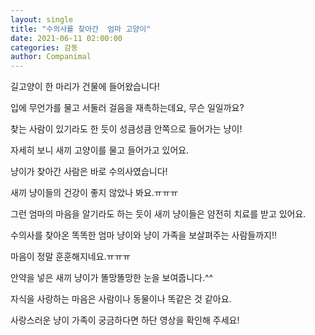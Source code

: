 ```yaml
---
layout: single
title: "수의사를 찾아간  엄마 고양이"
date: 2021-06-11 02:00:00
categories: 감동
author: Companimal
---
```


길고양이 한 마리가 건물에 들어왔습니다!

입에 무언가를 물고 서둘러 걸음을 재촉하는데요, 무슨 일일까요?

찾는 사람이 있기라도 한 듯이 성큼성큼 안쪽으로 들어가는 냥이!

자세히 보니 새끼 고양이를 물고 들어가고 있어요.

냥이가 찾아간 사람은 바로 수의사였습니다!

새끼 냥이들의 건강이 좋지 않았나 봐요.ㅠㅠㅠ

그런 엄마의 마음을 알기라도 하는 듯이 새끼 냥이들은 얌전히 치료를 받고 있어요.

수의사를 찾아온 똑똑한 엄마 냥이와 냥이 가족을 보살펴주는 사람들까지!!

마음이 정말 훈훈해지네요.ㅠㅠㅠ

안약을 넣은 새끼 냥이가 똘망똘망한 눈을 보여줍니다.^^

자식을 사랑하는 마음은 사람이나 동물이나 똑같은 것 같아요.

사랑스러운 냥이 가족이 궁금하다면 하단 영상을 확인해 주세요!
